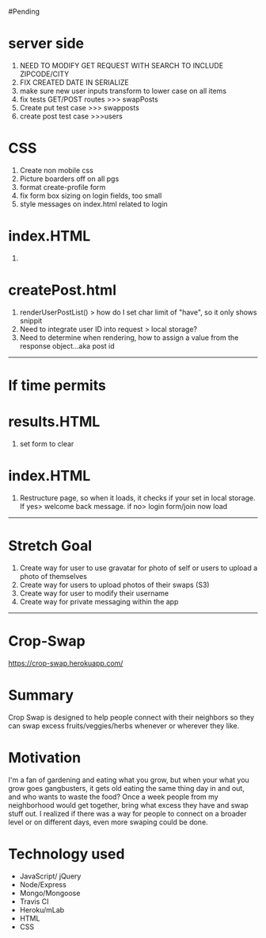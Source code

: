 #Pending

# server side
1. NEED TO MODIFY GET REQUEST WITH SEARCH TO INCLUDE ZIPCODE/CITY
1. FIX CREATED DATE IN SERIALIZE
1. make sure new user inputs transform to lower case on all items
1. fix tests GET/POST routes >>> swapPosts
1. Create put test case >>> swapposts
1. create post test case >>>users

# CSS
1. Create non mobile css
1. Picture boarders off on all pgs
1. format create-profile form
1. fix form box sizing on login fields, too small
1. style messages on index.html related to login

# index.HTML
1.

# createPost.html
1. renderUserPostList() > how do I set char limit of "have", so it only shows snippit
1. Need to integrate user ID into request > local storage?
1. Need to determine when rendering, how to assign a value from the response object...aka post id

---------------------------------
# If time permits

# results.HTML
1. set form to clear
# index.HTML
1. Restructure page, so when it loads, it checks if your set in local storage. If yes> welcome back message. if no> login form/join now load

-----------------------------

# Stretch Goal
1. Create way for user to use gravatar for photo of self or users to upload a
    photo of themselves
1. Create way for users to upload photos of their swaps (S3)
1. Create way for user to modify their username
1. Create way for private messaging within the app





-------------------------------
# Crop-Swap
https://crop-swap.herokuapp.com/

# Summary
Crop Swap is designed to help people connect with their neighbors so they can swap excess fruits/veggies/herbs whenever or wherever they like.

# Motivation
I'm a fan of gardening and eating what you grow, but when your what you grow goes gangbusters, it gets old
eating the same thing day in and out, and who wants to waste the food? Once a week people from my neighborhood would get together, bring what excess they have and swap stuff out. I realized if there was a
way for people to connect on a broader level or on different days, even more swaping could be done.

# Technology used
* JavaScript/ jQuery
* Node/Express
* Mongo/Mongoose
* Travis CI
* Heroku/mLab
* HTML
* CSS

